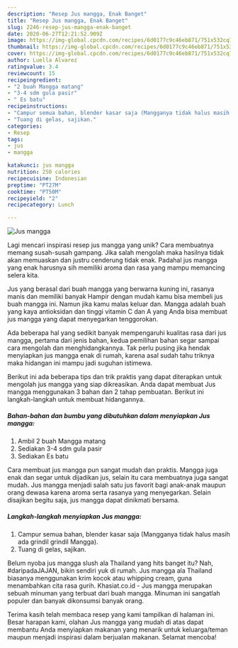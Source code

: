 ```yaml
---
description: "Resep Jus mangga, Enak Banget"
title: "Resep Jus mangga, Enak Banget"
slug: 2246-resep-jus-mangga-enak-banget
date: 2020-06-27T12:21:52.909Z
image: https://img-global.cpcdn.com/recipes/6d0177c9c46eb871/751x532cq70/jus-mangga-foto-resep-utama.jpg
thumbnail: https://img-global.cpcdn.com/recipes/6d0177c9c46eb871/751x532cq70/jus-mangga-foto-resep-utama.jpg
cover: https://img-global.cpcdn.com/recipes/6d0177c9c46eb871/751x532cq70/jus-mangga-foto-resep-utama.jpg
author: Luella Alvarez
ratingvalue: 3.4
reviewcount: 15
recipeingredient:
- "2 buah Mangga matang"
- "3-4 sdm gula pasir"
- " Es batu"
recipeinstructions:
- "Campur semua bahan, blender kasar saja (Mangganya tidak halus masih ada grindil grindil Mangga)."
- "Tuang di gelas, sajikan."
categories:
- Resep
tags:
- jus
- mangga

katakunci: jus mangga 
nutrition: 250 calories
recipecuisine: Indonesian
preptime: "PT27M"
cooktime: "PT50M"
recipeyield: "2"
recipecategory: Lunch

---
```



![Jus mangga](https://img-global.cpcdn.com/recipes/6d0177c9c46eb871/751x532cq70/jus-mangga-foto-resep-utama.jpg)

Lagi mencari inspirasi resep jus mangga yang unik? Cara membuatnya memang susah-susah gampang. Jika salah mengolah maka hasilnya tidak akan memuaskan dan justru cenderung tidak enak. Padahal jus mangga yang enak harusnya sih memiliki aroma dan rasa yang mampu memancing selera kita.

Jus yang berasal dari buah mangga yang berwarna kuning ini, rasanya manis dan memiliki banyak Hampir dengan mudah kamu bisa membeli jus buah mangga ini. Namun jika kamu malas keluar dan. Mangga adalah buah yang kaya antioksidan dan tinggi vitamin C dan A yang Anda bisa membuat jus mangga yang dapat menyegarkan tenggorokan.

Ada beberapa hal yang sedikit banyak mempengaruhi kualitas rasa dari jus mangga, pertama dari jenis bahan, kedua pemilihan bahan segar sampai cara mengolah dan menghidangkannya. Tak perlu pusing jika hendak menyiapkan jus mangga enak di rumah, karena asal sudah tahu triknya maka hidangan ini mampu jadi suguhan istimewa.


Berikut ini ada beberapa tips dan trik praktis yang dapat diterapkan untuk mengolah jus mangga yang siap dikreasikan. Anda dapat membuat Jus mangga menggunakan 3 bahan dan 2 tahap pembuatan. Berikut ini langkah-langkah untuk membuat hidangannya.

<!--inarticleads1-->

##### Bahan-bahan dan bumbu yang dibutuhkan dalam menyiapkan Jus mangga:

1. Ambil 2 buah Mangga matang
1. Sediakan 3-4 sdm gula pasir
1. Sediakan  Es batu


Cara membuat jus mangga pun sangat mudah dan praktis. Mangga juga enak dan segar untuk dijadikan jus, selain itu cara membuatnya juga sangat mudah. Jus mangga menjadi salah satu jus favorit bagi anak-anak maupun orang dewasa karena aroma serta rasanya yang menyegarkan. Selain disajikan begitu saja, jus mangga dapat dinikmati bersama. 

<!--inarticleads2-->

##### Langkah-langkah menyiapkan Jus mangga:

1. Campur semua bahan, blender kasar saja (Mangganya tidak halus masih ada grindil grindil Mangga).
1. Tuang di gelas, sajikan.


Belum nyoba jus mangga slush ala Thailand yang hits banget itu? Nah, #daripadaJAJAN, bikin sendiri yuk di rumah. Jus mangga ala Thailand biasanya menggunakan krim kocok atau whipping cream, guna menambahkan cita rasa gurih. Khasiat.co.id - Jus mangga merupakan sebuah minuman yang terbuat dari buah mangga. Minuman ini sangatlah populer dan banyak dikonsumsi banyak orang. 

Terima kasih telah membaca resep yang kami tampilkan di halaman ini. Besar harapan kami, olahan Jus mangga yang mudah di atas dapat membantu Anda menyiapkan makanan yang menarik untuk keluarga/teman maupun menjadi inspirasi dalam berjualan makanan. Selamat mencoba!
